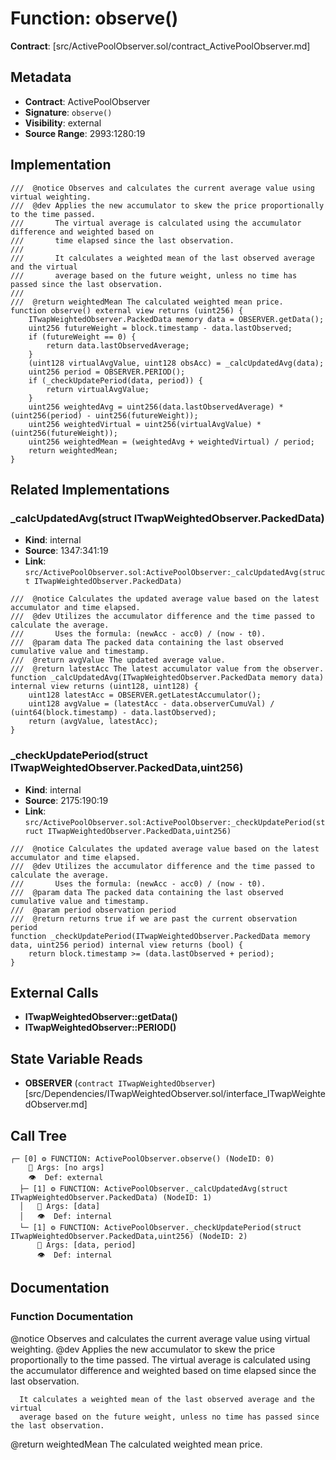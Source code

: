 # Function: observe()

**Contract**: [src/ActivePoolObserver.sol/contract_ActivePoolObserver.md]

## Metadata

- **Contract**: ActivePoolObserver
- **Signature**: `observe()`
- **Visibility**: external
- **Source Range**: 2993:1280:19

## Implementation

```solidity
///  @notice Observes and calculates the current average value using virtual weighting.
///  @dev Applies the new accumulator to skew the price proportionally to the time passed.
///       The virtual average is calculated using the accumulator difference and weighted based on
///       time elapsed since the last observation.
///  
///       It calculates a weighted mean of the last observed average and the virtual
///       average based on the future weight, unless no time has passed since the last observation.
///  
///  @return weightedMean The calculated weighted mean price.
function observe() external view returns (uint256) {
    ITwapWeightedObserver.PackedData memory data = OBSERVER.getData();
    uint256 futureWeight = block.timestamp - data.lastObserved;
    if (futureWeight == 0) {
        return data.lastObservedAverage;
    }
    (uint128 virtualAvgValue, uint128 obsAcc) = _calcUpdatedAvg(data);
    uint256 period = OBSERVER.PERIOD();
    if (_checkUpdatePeriod(data, period)) {
        return virtualAvgValue;
    }
    uint256 weightedAvg = uint256(data.lastObservedAverage) * (uint256(period) - uint256(futureWeight));
    uint256 weightedVirtual = uint256(virtualAvgValue) * (uint256(futureWeight));
    uint256 weightedMean = (weightedAvg + weightedVirtual) / period;
    return weightedMean;
}
```

## Related Implementations

### _calcUpdatedAvg(struct ITwapWeightedObserver.PackedData)

- **Kind**: internal
- **Source**: 1347:341:19
- **Link**: `src/ActivePoolObserver.sol:ActivePoolObserver:_calcUpdatedAvg(struct ITwapWeightedObserver.PackedData)`

```solidity
///  @notice Calculates the updated average value based on the latest accumulator and time elapsed.
///  @dev Utilizes the accumulator difference and the time passed to calculate the average.
///       Uses the formula: (newAcc - acc0) / (now - t0).
///  @param data The packed data containing the last observed cumulative value and timestamp.
///  @return avgValue The updated average value.
///  @return latestAcc The latest accumulator value from the observer.
function _calcUpdatedAvg(ITwapWeightedObserver.PackedData memory data) internal view returns (uint128, uint128) {
    uint128 latestAcc = OBSERVER.getLatestAccumulator();
    uint128 avgValue = (latestAcc - data.observerCumuVal) / (uint64(block.timestamp) - data.lastObserved);
    return (avgValue, latestAcc);
}
```

### _checkUpdatePeriod(struct ITwapWeightedObserver.PackedData,uint256)

- **Kind**: internal
- **Source**: 2175:190:19
- **Link**: `src/ActivePoolObserver.sol:ActivePoolObserver:_checkUpdatePeriod(struct ITwapWeightedObserver.PackedData,uint256)`

```solidity
///  @notice Calculates the updated average value based on the latest accumulator and time elapsed.
///  @dev Utilizes the accumulator difference and the time passed to calculate the average.
///       Uses the formula: (newAcc - acc0) / (now - t0).
///  @param data The packed data containing the last observed cumulative value and timestamp.
///  @param period observation period
///  @return returns true if we are past the current observation period
function _checkUpdatePeriod(ITwapWeightedObserver.PackedData memory data, uint256 period) internal view returns (bool) {
    return block.timestamp >= (data.lastObserved + period);
}
```

## External Calls

- **ITwapWeightedObserver::getData()**
- **ITwapWeightedObserver::PERIOD()**

## State Variable Reads

- **OBSERVER** (`contract ITwapWeightedObserver`) [src/Dependencies/ITwapWeightedObserver.sol/interface_ITwapWeightedObserver.md]

## Call Tree

```
┌─ [0] ⚙️ FUNCTION: ActivePoolObserver.observe() (NodeID: 0)
    💬 Args: [no args]
    👁️  Def: external
  ├─ [1] ⚙️ FUNCTION: ActivePoolObserver._calcUpdatedAvg(struct ITwapWeightedObserver.PackedData) (NodeID: 1)
  │   💬 Args: [data]
  │   👁️  Def: internal
  └─ [1] ⚙️ FUNCTION: ActivePoolObserver._checkUpdatePeriod(struct ITwapWeightedObserver.PackedData,uint256) (NodeID: 2)
      💬 Args: [data, period]
      👁️  Def: internal
```

## Documentation

### Function Documentation

 @notice Observes and calculates the current average value using virtual weighting.
 @dev Applies the new accumulator to skew the price proportionally to the time passed.
      The virtual average is calculated using the accumulator difference and weighted based on
      time elapsed since the last observation.
 
      It calculates a weighted mean of the last observed average and the virtual
      average based on the future weight, unless no time has passed since the last observation.
 
 @return weightedMean The calculated weighted mean price.
